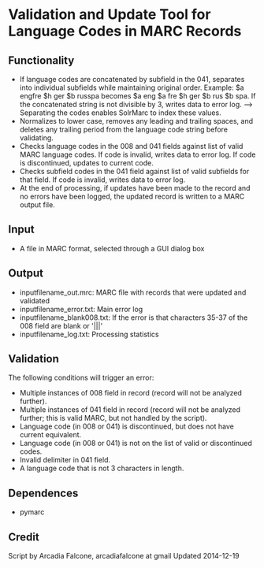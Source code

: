 Validation and Update Tool for Language Codes in MARC Records
=============================================================

Functionality
-------------
* If language codes are concatenated by subfield in the 041, separates into individual subfields while maintaining original order. Example: $a engfre $h ger $b russpa becomes $a eng $a fre $h ger $b rus $b spa. If the concatenated string is not divisible by 3, writes data to error log.
--> Separating the codes enables SolrMarc to index these values.
* Normalizes to lower case, removes any leading and trailing spaces, and deletes any trailing period from the language code string before validating.
* Checks language codes in the 008 and 041 fields against list of valid MARC language codes. If code is invalid, writes data to error log. If code is discontinued, updates to current code.
* Checks subfield codes in the 041 field against list of valid subfields for that field. If code is invalid, writes data to error log.
* At the end of processing, if updates have been made to the record and no errors have been logged, the updated record is written to a MARC output file.

Input
-----
* A file in MARC format, selected through a GUI dialog box

Output
------
* inputfilename_out.mrc: MARC file with records that were updated and validated
* inputfilename_error.txt: Main error log
* inputfilename_blank008.txt: If the error is that characters 35-37 of the 008 field are blank or '|||'
* inputfilename_log.txt: Processing statistics

Validation
----------
The following conditions will trigger an error:

* Multiple instances of 008 field in record (record will not be analyzed further).
* Multiple instances of 041 field in record (record will not be analyzed further; this is valid MARC, but not handled by the script).
* Language code (in 008 or 041) is discontinued, but does not have current equivalent.
* Language code (in 008 or 041) is not on the list of valid or discontinued codes.
* Invalid delimiter in 041 field.
* A language code that is not 3 characters in length.

Dependences
-----------
* pymarc

Credit
------
Script by Arcadia Falcone, arcadiafalcone at gmail
Updated 2014-12-19
